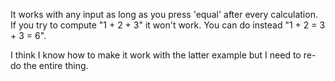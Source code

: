 It works with any input as long as you press 'equal' after every calculation. If you try to compute "1 + 2 + 3" it won't work. You can do instead "1 + 2 = 3 + 3 = 6".

I think I know how to make it work with the latter example but I need to re-do the entire thing.